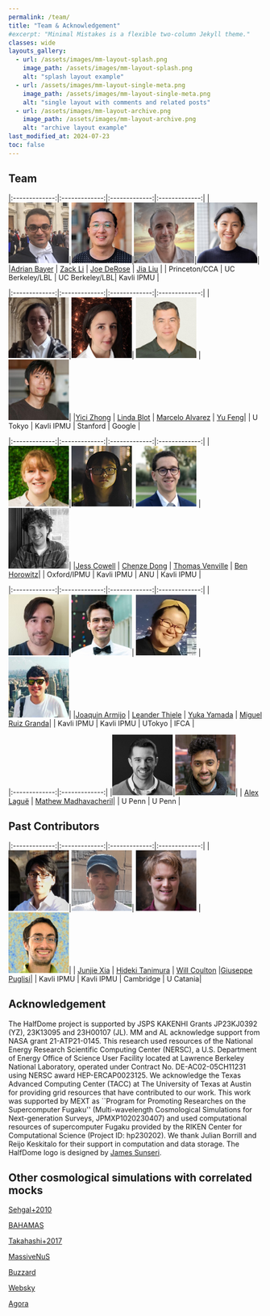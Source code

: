 ```yaml
---
permalink: /team/
title: "Team & Acknowledgement"
#excerpt: "Minimal Mistakes is a flexible two-column Jekyll theme."
classes: wide
layouts_gallery:
  - url: /assets/images/mm-layout-splash.png
    image_path: /assets/images/mm-layout-splash.png
    alt: "splash layout example"
  - url: /assets/images/mm-layout-single-meta.png
    image_path: /assets/images/mm-layout-single-meta.png
    alt: "single layout with comments and related posts"
  - url: /assets/images/mm-layout-archive.png
    image_path: /assets/images/mm-layout-archive.png
    alt: "archive layout example"
last_modified_at: 2024-07-23
toc: false
---
```


<style>
td, th {
   border: none!important;
}
</style>

## Team   

|:-------------:|:-------------:|:-------------:|:-------------:|
|<img src="/assets/images/adrian.png"  style="width: 120px;">|<img src="/assets/images/zack.jpeg"  style="width: 120px;">|<img src="/assets/images/joe.jpg"  style="width: 120px;">|<img src="/assets/images/jia.jpeg"  style="width: 120px;">|
|[Adrian Bayer](https://adrianbayer.github.io/) | [Zack Li](https://zack.li/) | [Joe DeRose](https://j-dr.github.io/) | [Jia Liu](https://liuxx479.github.io) |
| Princeton/CCA | UC Berkeley/LBL | UC Berkeley/LBL| Kavli IPMU |

|:-------------:|:-------------:|:-------------:|:-------------:|
|<img src="/assets/images/yici.jpeg"  style="width: 120px;">|<img src="/assets/images/linda.jpeg"  style="width: 120px;">| <img src="/assets/images/marcelo.png"  style="width: 120px;"> | <img src="/assets/images/yu.png"  style="width: 120px;">|
|[Yici Zhong](https://yicizhong98.github.io/) | [Linda Blot](https://member.ipmu.jp/linda.blot/) | [Marcelo Alvarez](https://marcelo-alvarez.github.io/) | [Yu Feng](https://rainwoodman.github.io/website/)|
| U Tokyo | Kavli IPMU | Stanford | Google |

|:-------------:|:-------------:|:-------------:|:-------------:|
|<img src="/assets/images/jess.png"  style="width: 120px;">|<img src="/assets/images/chenze.png"  style="width: 120px;">| <img src="/assets/images/thomas.png"  style="width: 120px;"> | <img src="/assets/images/ben.jpg"  style="width: 120px;">|
|[Jess Cowell](https://inspirehep.net/authors/2618702) | [Chenze Dong](https://db.ipmu.jp/member/personal/6992en.html) | [Thomas Venville](https://physics.anu.edu.au/contact/people/profile.php?ID=3393) | [Ben Horowitz](https://bhorowitz.github.io/)|
| Oxford/IPMU | Kavli IPMU | ANU | Kavli IPMU |

|:-------------:|:-------------:|:-------------:|:-------------:|
|<img src="/assets/images/joaquin2.jpg"  style="width: 120px;">|<img src="/assets/images/leander.jpg"  style="width: 120px;">| <img src="/assets/images/yuka.jpg"  style="width: 120px;"> | <img src="/assets/images/miguel.jpg"  style="width: 120px;">|
|[Joaquin Armijo](https://jarmijotorres.github.io/Joaquin.Armijo.Torres/) | [Leander Thiele](https://leanderthiele.github.io/) | [Yuka Yamada](https://www.s.u-tokyo.ac.jp/en/story/newsletter/page/10727/) | [Miguel Ruiz Granda](https://orcid.org/0000-0003-2086-0043)|
| Kavli IPMU | Kavli IPMU | UTokyo | IFCA |

|:-------------:|:-------------:|
|<img src="/assets/images/alex.png"  style="width: 120px;">|<img src="/assets/images/mat.jpeg"  style="width: 120px;">| 
| [Alex Laguë](https://alexlague.github.io/) | [Mathew Madhavacheril](https://msyriac.github.io/)| 
| U Penn | U Penn | 

## Past Contributors  

|:-------------:|:-------------:|:-------------:|:-------------:|
|<img src="/assets/images/junjie.jpeg"  style="width: 120px;">|<img src="/assets/images/hideki.png"  style="width: 120px;">| <img src="/assets/images/will.png"  style="width: 120px;"> | <img src="/assets/images/pug.png"  style="width: 120px;">|
| [Junjie Xia](https://db.ipmu.jp/member/personal/7035en.html) | [Hideki Tanimura](https://inspirehep.net/authors/1890766) | [Will Coulton](https://www.damtp.cam.ac.uk/person/wrc27)  |[Giuseppe Puglisi](https://giuspugl.github.io/)|
| Kavli IPMU | Kavli IPMU | Cambridge |  U Catania|



## Acknowledgement

The HalfDome project is supported by JSPS KAKENHI Grants JP23KJ0392 (YZ), 23K13095 and 23H00107 (JL). MM and AL acknowledge support from NASA grant 21-ATP21-0145. This research used resources of the National Energy Research Scientific Computing Center (NERSC), a U.S. Department of Energy Office of Science User Facility located at Lawrence Berkeley National Laboratory, operated under Contract No. DE-AC02-05CH11231 using NERSC award  HEP-ERCAP0023125. We acknowledge the Texas Advanced Computing Center (TACC) at The University of Texas at Austin for providing grid resources that have contributed to our work. This work was supported by MEXT as ``Program for Promoting Researches on the Supercomputer Fugaku'' (Multi-wavelength Cosmological Simulations for Next-generation Surveys, JPMXP1020230407) and used computational resources of supercomputer Fugaku provided by the RIKEN Center for Computational Science (Project ID: hp230202). We thank Julian Borrill and Reijo Keskitalo for their support in computation and data storage. The HalfDome logo is designed by [James Sunseri](https://james-sunseri.com/). 

## Other cosmological simulations with correlated mocks

[Sehgal+2010](https://lambda.gsfc.nasa.gov/simulation/full_sky_sims_ov.html)

[BAHAMAS](https://www.astro.ljmu.ac.uk/~igm/BAHAMAS/)

[Takahashi+2017](http://cosmo.phys.hirosaki-u.ac.jp/takahasi/allsky_raytracing/)

[MassiveNuS](https://columbialensing.github.io/#massivenus)

[Buzzard](https://buzzardflock.github.io/)

[Websky](https://mocks.cita.utoronto.ca/index.php/WebSky_Extragalactic_CMB_Mocks)

[Agora](https://yomori.github.io/agora/index.html)
